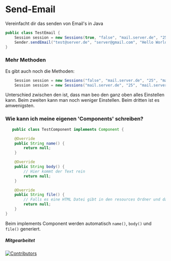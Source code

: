 # Send-Email

Vereinfacht dir das senden von Email's in Java

```java
public class TestEmail {
    Session session = new Sessions(true, "false", "mail.server.de", "25", "mail.server.de", "test@server.de", "PASSWORD").getSession();
    Sender.sendEmail("test@server.de", "server@gmail.com", "Hello World", List.of(new TopDefault()), session);
}
```

### Mehr Methoden

Es gibt auch noch die Methoden:
```java
    Session session = new Sessions("false", "mail.server.de", "25", "mail.server.de", "test@server.de", "").getSession();
    Session session = new Sessions("mail.server.de", "25", "mail.server.de", "test@server.de", "")getSession();
```

Unterschied zwischen den ist, dass man beo den ganz oben alles Einstellen kann. Beim zweiten kann man noch weniger Einstellen.
Beim dritten ist es amwenigsten.

### Wie kann ich meine eigenen 'Components' schreiben?

```java
   public class TestComponent implements Component {

    @Override
    public String name() {
        return null;
    }

    @Override
    public String body() {
        // Hier kommt der Text rein
        return null;
    }

    @Override
    public String file() {
        // Falls es eine HTML Datei gibt in den resources Ordner und dann den Pfad angeben
        return null;
    }
} 
```

Beim implements Component werden automatisch `name()`, `body()` und `file()` generiert.

##### Mitgearbeitet

<a href="https://github.com/Optischa/Send-Email/graphs/contributors">
  <img src="https://contrib.rocks/image?repo=Optischa/Send-Email" alt="Contributors"/>
</a>
